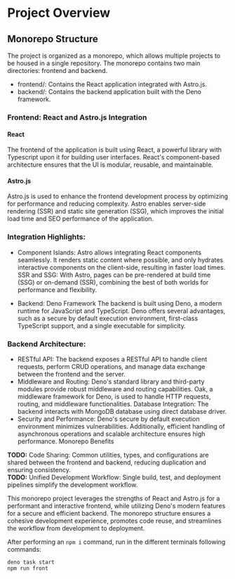 # Project Overview
## Monorepo Structure
The project is organized as a monorepo, which allows multiple projects to be housed in a single repository. The monorepo contains two main directories: frontend and backend.

- frontend/: Contains the React application integrated with Astro.js.
- backend/: Contains the backend application built with the Deno framework.

### Frontend: React and Astro.js Integration

#### React
The frontend of the application is built using React, a powerful library with Typescript upon it for building user interfaces. React's component-based architecture ensures that the UI is modular, reusable, and maintainable.

#### Astro.js
Astro.js is used to enhance the frontend development process by optimizing for performance and reducing complexity. Astro enables server-side rendering (SSR) and static site generation (SSG), which improves the initial load time and SEO performance of the application.

### Integration Highlights:

- Component Islands: Astro allows integrating React components seamlessly. It renders static content where possible, and only hydrates interactive components on the client-side, resulting in faster load times.
SSR and SSG: With Astro, pages can be pre-rendered at build time (SSG) or on-demand (SSR), combining the best of both worlds for performance and flexibility.

- Backend: Deno Framework
The backend is built using Deno, a modern runtime for JavaScript and TypeScript. Deno offers several advantages, such as a secure by default execution environment, first-class TypeScript support, and a single executable for simplicity.

### Backend Architecture:

- RESTful API: The backend exposes a RESTful API to handle client requests, perform CRUD operations, and manage data exchange between the frontend and the server.
- Middleware and Routing: Deno's standard library and third-party modules provide robust middleware and routing capabilities. Oak, a middleware framework for Deno, is used to handle HTTP requests, routing, and middleware functionalities.
Database Integration: The backend interacts with MongoDB database using direct database driver.
- Security and Performance: Deno's secure by default execution environment minimizes vulnerabilities. Additionally, efficient handling of asynchronous operations and scalable architecture ensures high performance.
Monorepo Benefits

**TODO:** Code Sharing: Common utilities, types, and configurations are shared between the frontend and backend, reducing duplication and ensuring consistency. <br/>
**TODO:** Unified Development Workflow: Single build, test, and deployment pipelines simplify the development workflow.

This monorepo project leverages the strengths of React and Astro.js for a performant and interactive frontend, while utilizing Deno's modern features for a secure and efficient backend. The monorepo structure ensures a cohesive development experience, promotes code reuse, and streamlines the workflow from development to deployment.

After performing an `npm i` command, run in the different terminals following commands:

```shell
deno task start
npm run front
```